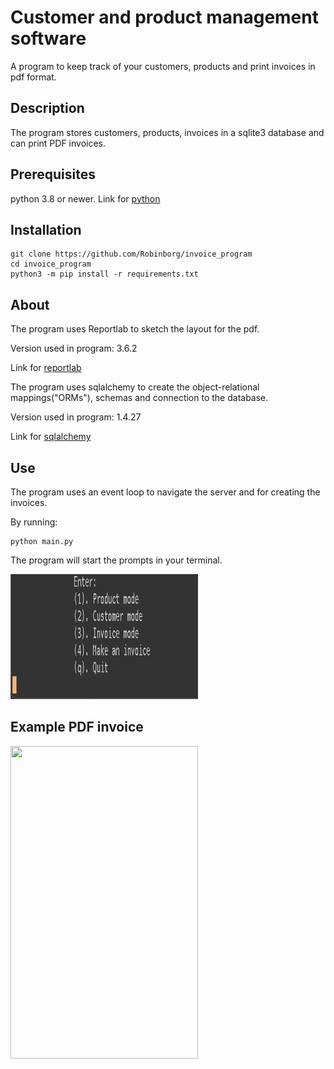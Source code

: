 # Customer and product management software
A program to keep track of your customers, products and print invoices in pdf format.
## Description
The program stores customers, products, invoices in a sqlite3 database and can print PDF invoices. 
## Prerequisites 
python 3.8 or newer. Link for [python](https://www.python.org/downloads/)
## Installation
    git clone https://github.com/Robinborg/invoice_program
    cd invoice_program
    python3 -m pip install -r requirements.txt
    
## About
The program uses Reportlab to sketch the layout for the pdf. 

Version used in program: 3.6.2

Link for [reportlab](https://www.reportlab.com)

The program uses sqlalchemy to create the object-relational mappings("ORMs"), schemas and connection to the database. 

Version used in program: 1.4.27

Link for [sqlalchemy](https://www.sqlalchemy.org)

## Use
The program uses an event loop to navigate the server and for creating the invoices.

By running:

    python main.py 
The program will start the prompts in your terminal.

<img src= "https://github.com/Robinborg/invoice_program/blob/main/img/Screenshot%202022-01-06%20at%2014.59.17.png?raw=true" width="300" height="200"/>

## Example PDF invoice

<img src= "https://github.com/Robinborg/images/blob/main/Screenshot%202021-11-12%20at%2017.42.41.png?raw=true" width="300" height="500"/>

